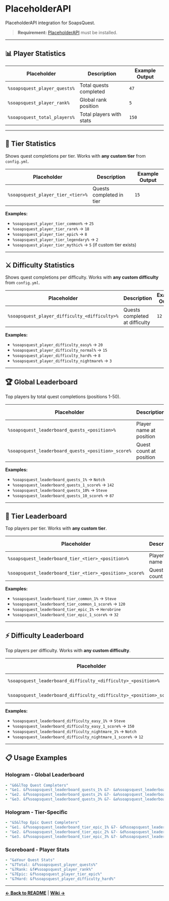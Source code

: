 # PlaceholderAPI

PlaceholderAPI integration for SoapsQuest.

> **Requirement:** [PlaceholderAPI](https://www.spigotmc.org/resources/placeholderapi.6245/) must be installed.

---

## 📊 Player Statistics

| Placeholder | Description | Example Output |
|-------------|-------------|----------------|
| `%soapsquest_player_quests%` | Total quests completed | `47` |
| `%soapsquest_player_rank%` | Global rank position | `5` |
| `%soapsquest_total_players%` | Total players with stats | `150` |

---

## 🎯 Tier Statistics

Shows quest completions per tier. Works with **any custom tier** from `config.yml`.

| Placeholder | Description | Example Output |
|-------------|-------------|----------------|
| `%soapsquest_player_tier_<tier>%` | Quests completed in tier | `15` |

**Examples:**
- `%soapsquest_player_tier_common%` → `25`
- `%soapsquest_player_tier_rare%` → `18`
- `%soapsquest_player_tier_epic%` → `8`
- `%soapsquest_player_tier_legendary%` → `2`
- `%soapsquest_player_tier_mythic%` → `5` (if custom tier exists)

---

## ⚔️ Difficulty Statistics

Shows quest completions per difficulty. Works with **any custom difficulty** from `config.yml`.

| Placeholder | Description | Example Output |
|-------------|-------------|----------------|
| `%soapsquest_player_difficulty_<difficulty>%` | Quests completed at difficulty | `12` |

**Examples:**
- `%soapsquest_player_difficulty_easy%` → `20`
- `%soapsquest_player_difficulty_normal%` → `15`
- `%soapsquest_player_difficulty_hard%` → `8`
- `%soapsquest_player_difficulty_nightmare%` → `3`

---

## 🏆 Global Leaderboard

Top players by total quest completions (positions 1-50).

| Placeholder | Description | Example Output |
|-------------|-------------|----------------|
| `%soapsquest_leaderboard_quests_<position>%` | Player name at position | `Notch` |
| `%soapsquest_leaderboard_quests_<position>_score%` | Quest count at position | `142` |

**Examples:**
- `%soapsquest_leaderboard_quests_1%` → `Notch`
- `%soapsquest_leaderboard_quests_1_score%` → `142`
- `%soapsquest_leaderboard_quests_10%` → `Steve`
- `%soapsquest_leaderboard_quests_10_score%` → `87`

---

## 🎨 Tier Leaderboard

Top players per tier. Works with **any custom tier**.

| Placeholder | Description | Example Output |
|-------------|-------------|----------------|
| `%soapsquest_leaderboard_tier_<tier>_<position>%` | Player name | `Notch` |
| `%soapsquest_leaderboard_tier_<tier>_<position>_score%` | Quest count | `85` |

**Examples:**
- `%soapsquest_leaderboard_tier_common_1%` → `Steve`
- `%soapsquest_leaderboard_tier_common_1_score%` → `120`
- `%soapsquest_leaderboard_tier_epic_1%` → `Herobrine`
- `%soapsquest_leaderboard_tier_epic_1_score%` → `32`

---

## ⚡ Difficulty Leaderboard

Top players per difficulty. Works with **any custom difficulty**.

| Placeholder | Description | Example Output |
|-------------|-------------|----------------|
| `%soapsquest_leaderboard_difficulty_<difficulty>_<position>%` | Player name | `Notch` |
| `%soapsquest_leaderboard_difficulty_<difficulty>_<position>_score%` | Quest count | `95` |

**Examples:**
- `%soapsquest_leaderboard_difficulty_easy_1%` → `Steve`
- `%soapsquest_leaderboard_difficulty_easy_1_score%` → `150`
- `%soapsquest_leaderboard_difficulty_nightmare_1%` → `Notch`
- `%soapsquest_leaderboard_difficulty_nightmare_1_score%` → `12`

---

## 📋 Usage Examples

### Hologram - Global Leaderboard

```yaml
- "&6&lTop Quest Completers"
- "&e1. &f%soapsquest_leaderboard_quests_1% &7- &a%soapsquest_leaderboard_quests_1_score%"
- "&e2. &f%soapsquest_leaderboard_quests_2% &7- &a%soapsquest_leaderboard_quests_2_score%"
- "&e3. &f%soapsquest_leaderboard_quests_3% &7- &a%soapsquest_leaderboard_quests_3_score%"
```

### Hologram - Tier-Specific

```yaml
- "&5&lTop Epic Quest Completers"
- "&e1. &f%soapsquest_leaderboard_tier_epic_1% &7- &d%soapsquest_leaderboard_tier_epic_1_score%"
- "&e2. &f%soapsquest_leaderboard_tier_epic_2% &7- &d%soapsquest_leaderboard_tier_epic_2_score%"
- "&e3. &f%soapsquest_leaderboard_tier_epic_3% &7- &d%soapsquest_leaderboard_tier_epic_3_score%"
```

### Scoreboard - Player Stats

```yaml
- "&aYour Quest Stats"
- "&7Total: &f%soapsquest_player_quests%"
- "&7Rank: &f#%soapsquest_player_rank%"
- "&7Epic: &f%soapsquest_player_tier_epic%"
- "&7Hard: &f%soapsquest_player_difficulty_hard%"
```

---

**[← Back to README](README.md)** | **[Wiki →](WIKI.md)**

